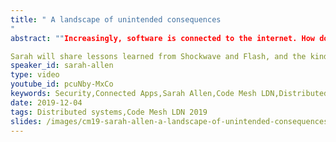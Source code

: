 ```yaml
---
title: " A landscape of unintended consequences
"
abstract: ""Increasingly, software is connected to the internet. How do we design software that will do what it was designed to do without making humans and connected systems vulnerable? 

Sarah will share lessons learned from Shockwave and Flash, and the kinds of modern exploits that ought to keep you up at night, along with both modern and time-tested techniques that every developer should know."
speaker_id: sarah-allen
type: video
youtube_id: pcuNby-MxCo
keywords: Security,Connected Apps,Sarah Allen,Code Mesh LDN,Distributed systems,Internet safety
date: 2019-12-04
tags: Distributed systems,Code Mesh LDN 2019
slides: /images/cm19-sarah-allen-a-landscape-of-unintended-consequences-compressed.pdf
---
```


